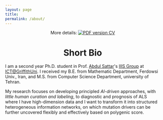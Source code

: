 ```yaml
---
layout: page
title: 
permalink: /about/
---
```


<p align="center">
    More details: 
    <a href="https://www.dropbox.com/s/mgwiep5aiesis9q/CV_Jingbo_Shang_20181125.pdf?dl=1">
        <img alt="PDF version CV" src="https://img.shields.io/badge/Curriculum Vitae-PDF-blue.svg">
    </a>
</p>


# <center>Short Bio</center>

I am a second year Ph.D. student in Prof. [Abdul Sattar](https://experts.griffith.edu.au/18511-abdul-sattar/)'s [IIIS Group](https://www.griffith.edu.au/institute-integrated-intelligent-systems) at [ICT@GriffithUni](https://www.griffith.edu.au/griffith-sciences/school-information-communication-technology). I received my B.E. from Mathematic Department, Ferdowsi Univ., Iran, and M.S. from Computer Science Department, university of Tehran. 

My research focuses on developing principled *AI-driven* approaches, with *little human curation and labeling*, to diagnostic and prognosis of ALS where I have high-dimension data and I want to transform it into structured heterogeneous information networks, on which mutation drivers can be further uncovered flexibly and effectively based on polygenic score.
